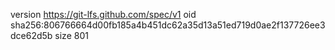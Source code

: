 version https://git-lfs.github.com/spec/v1
oid sha256:806766664d00fb185a4b451dc62a35d13a51ed719d0ae2f137726ee3dce62d5b
size 801
